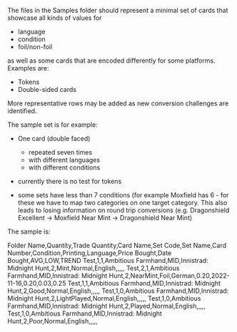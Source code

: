 The files in the Samples folder should represent a minimal set of cards that showcase all kinds of values for

- language
- condition
- foil/non-foil

as well as some cards that are encoded differently for some platforms.
Examples are:

- Tokens
- Double-sided cards

More representative rows may be added as new conversion challenges are identified.

The sample set is for example:

- One card (double faced)
  - repeated seven times
  - with different languages
  - with different conditions

- currently there is no test for tokens

- some sets have less than 7 conditions (for example Moxfield has 6 - for these we have to map two categories on one target category. This also leads to losing information on round trip conversions (e.g. Dragonshield Excellent -> Moxfield Near Mint -> Dragonshield Near Mint)

The sample is:

Folder Name,Quantity,Trade Quantity,Card Name,Set Code,Set Name,Card Number,Condition,Printing,Language,Price Bought,Date Bought,AVG,LOW,TREND
Test,1,1,Ambitious Farmhand,MID,Innistrad: Midnight Hunt,2,Mint,Normal,English,,,,,
Test,2,1,Ambitious Farmhand,MID,Innistrad: Midnight Hunt,2,NearMint,Foil,German,0.20,2022-11-16,0.20,0.03,0.25
Test,1,1,Ambitious Farmhand,MID,Innistrad: Midnight Hunt,2,Good,Normal,English,,,,,
Test,1,0,Ambitious Farmhand,MID,Innistrad: Midnight Hunt,2,LightPlayed,Normal,English,,,,,
Test,1,0,Ambitious Farmhand,MID,Innistrad: Midnight Hunt,2,Played,Normal,English,,,,,
Test,1,0,Ambitious Farmhand,MID,Innistrad: Midnight Hunt,2,Poor,Normal,English,,,,,